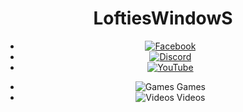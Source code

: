<!DOCTYPE html>
<html lang="en">
<head>
	<meta charset="UTF-8">
	<meta name="viewport" content="width=device-width, initial-scale=1.0">
	<title>Lofties Windows</title>
	<link rel="stylesheet" href="https://fonts.googleapis.com/css2?family=UnifrakturMaguntia&display=swap">
	<style>  @media only screen and (max-width: 600px) {
  header {
			font-family: "UnifrakturMaguntia";
			background-image: url("https://images.unsplash.com/photo-1534447677768-be436bb09401?ixlib=rb-1.2.1&auto=format&fit=crop&w=750&q=80");
			background-size: cover;
			background-position: center;
			padding: 50px;
			display: flex;
			flex-direction: column;
			align-items: center;
		}
h1 {
			font-size: 36px;
			margin-bottom: 10px;
		}
.social-icons {
  display: flex;
  position: absolute;
  top: 10px;
  right: 30px;
  list-style: none;
}
.social-icons li {
			width: 20px;
			height: 20px;
			margin-right: 1px;
		}
.social-icons img {
			width: 100%;
			height: 100%;
			object-fit: contain;
		}
.tab-menu {
			display: flex;
			flex-wrap: wrap;
			position: absolute;
  top: 100px;
  right: 30px;
  list-style: none;
		}
.tab-menu li {
			display: flex;
			flex-direction: column;
			align-items: center;
			width: 14px;
			height: 14px;
			margin: 5px;
			padding: 10px;
			text-align: center;
			font-size: 12px;
			line-height: 1.2;
		}
.tab-menu img {
			width: 14px;
			height: 14px;
			margin-bottom: 5px;
		}}
	</style>
</head>
<body>
	<header>
		<h1><span>L</span><span>o</span><span>f</span><span>t</span><span>i</span><span>e</span><span>s</span><span>W</span><span>i</span><span>n</span><span>d</span><span>o</span><span>w</span><span>S</span></h1>
			<ul class="social-icons">
				<li><a href="#"><img src="https://img.icons8.com/clouds/32/000000/facebook.png" alt="Facebook"></a></li>
				<li><a href="#"><img src="https://img.icons8.com/clouds/32/000000/discord-logo.png" alt="Discord"></a></li>
				<li><a href="#"><img src="https://img.icons8.com/clouds/64/000000/youtube.png" alt="YouTube"></a></li>
			</ul>
			<ul class="tab-menu">
				<li>
					<img src="https://img.icons8.com/color/48/000000/controller.png" alt="Games">
					Games
				</li>
				<li>
					<img src="https://img.icons8.com/color/48/000000/youtube-play.png" alt="Videos">
					Videos
				</li>
			</ul>
	</header>
</body>
</html>

